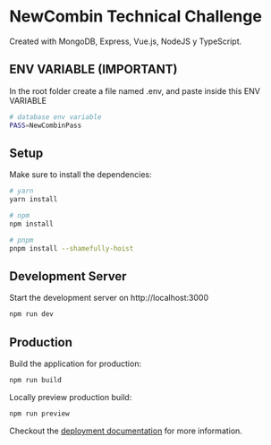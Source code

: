 # NewCombin Technical Challenge
Created with MongoDB, Express, Vue.js, NodeJS y TypeScript.


## ENV VARIABLE (IMPORTANT)

In the root folder create a file named .env, and paste inside this ENV VARIABLE

```bash
# database env variable
PASS=NewCombinPass

```

## Setup

Make sure to install the dependencies:

```bash
# yarn
yarn install

# npm
npm install

# pnpm
pnpm install --shamefully-hoist
```

## Development Server

Start the development server on http://localhost:3000

```bash
npm run dev
```

## Production

Build the application for production:

```bash
npm run build
```

Locally preview production build:

```bash
npm run preview
```

Checkout the [deployment documentation](https://v3.nuxtjs.org/guide/deploy/presets) for more information.
